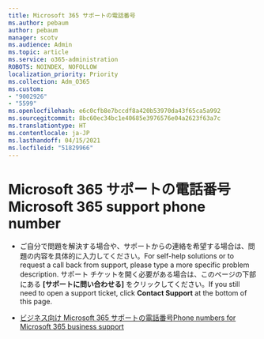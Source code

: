 ```yaml
---
title: Microsoft 365 サポートの電話番号
ms.author: pebaum
author: pebaum
manager: scotv
ms.audience: Admin
ms.topic: article
ms.service: o365-administration
ROBOTS: NOINDEX, NOFOLLOW
localization_priority: Priority
ms.collection: Adm_O365
ms.custom:
- "9002926"
- "5599"
ms.openlocfilehash: e6c0cfb8e7bccdf8a420b53970da43f65ca5a992
ms.sourcegitcommit: 8bc60ec34bc1e40685e3976576e04a2623f63a7c
ms.translationtype: HT
ms.contentlocale: ja-JP
ms.lasthandoff: 04/15/2021
ms.locfileid: "51829966"
---
```

# <a name="microsoft-365-support-phone-number"></a><span data-ttu-id="25cc8-102">Microsoft 365 サポートの電話番号</span><span class="sxs-lookup"><span data-stu-id="25cc8-102">Microsoft 365 support phone number</span></span>

- <span data-ttu-id="25cc8-103">ご自分で問題を解決する場合や、サポートからの連絡を希望する場合は、問題の内容を具体的に入力してください。</span><span class="sxs-lookup"><span data-stu-id="25cc8-103">For self-help solutions or to request a call back from support, please type a more specific problem description.</span></span>  <span data-ttu-id="25cc8-104">サポート チケットを開く必要がある場合は、このページの下部にある **[サポートに問い合わせる]** をクリックしてください。</span><span class="sxs-lookup"><span data-stu-id="25cc8-104">If you still need to open a support ticket, click **Contact Support** at the bottom of this page.</span></span>

- [<span data-ttu-id="25cc8-105">ビジネス向け Microsoft 365 サポートの電話番号</span><span class="sxs-lookup"><span data-stu-id="25cc8-105">Phone numbers for Microsoft 365 business support</span></span>](https://docs.microsoft.com/microsoft-365/admin/contact-support-for-business-products?view=o365-worldwide&tabs=phone)
